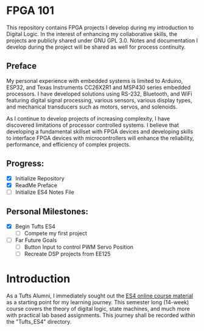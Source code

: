 # FPGA 101
This repository contains FPGA projects I develop during my introduction to Digital Logic. In the interest of enhancing my collaborative skills, the projects are publicly shared under GNU GPL 3.0. Notes and documentation I develop during the project will be shared as well for process continuity.

## Preface
My personal experience with embedded systems is limited to Arduino, ESP32, and Texas Instruments CC26X2R1 and MSP430 series embedded processors. I have developed solutions using RS-232, Bluetooth, and WiFi featuring digital signal processing, various sensors, various display types, and mechanical transducers such as motors, servos, and solenoids. 

As I continue to develop projects of increasing complexity, I have discovered limitations of processor controlled systems.  I believe that developing a fundamental skillset with FPGA devices and developing skills to interface FPGA devices with microcontrollers will enhance the reliability, performance, and efficiency of complex projects.

## Progress:

 - [x] Initialize Repository
 - [x] ReadMe Preface
 - [ ] Initialize ES4 Notes File

## Personal Milestones:

 - [X] Begin Tufts ES4 
	 - [ ] Compete my first project
 - [ ] Far Future Goals
	 - [ ] Button Input to control PWM Servo Position
	 - [ ] Recreate DSP projects from EE125

# Introduction

As a Tufts Alumni, I immediately sought out the [ES4 online course material](http://www.ece.tufts.edu/es/4/) as a starting point for my learning journey. This semester long (14-week) course covers the theory of digital logic, state machines, and much more with practical lab based assignments. This journey shall be recorded within the "Tufts_ES4" directory.
